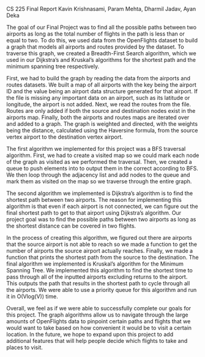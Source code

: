 CS 225 Final Report
Kavin Krishnasami, Param Mehta, Dharmil Jadav, Ayan Deka


The goal of our Final Project was to find all the possible paths between two airports as long as the total number of flights in the path is less than or equal to two. To do this, we used data from the OpenFlights dataset to build a graph that models all airports and routes provided by the dataset. To traverse this graph, we created a Breadth-First Search algorithm, which we used in our Dijkstra’s and Kruskal’s algorithms for the shortest path and the minimum spanning tree respectively.

First, we had to build the graph by reading the data from the airports and routes datasets. We built a map of all airports with the key being the airport ID and the value being an airport data structure generated for that airport. If the file is missing any important data on an airport, such as its latitude or longitude, the airport is not added. Next, we read the routes from the file. Routes are only added if both the source and destination nodes exist in the airports map. 
Finally, both the airports and routes maps are iterated over and added to a graph. The graph is weighted and directed, with the weights being the distance, calculated using the Haversine formula, from the source vertex airport to the destination vertex airport. 

The first algorithm we implemented for this project was a BFS traversal algorithm. First, we had to create a visited map so we could mark each node of the graph as visited as we performed the traversal. Then, we created a queue to push elements into to output them in the correct according to BFS. We then loop through the adjacency list and add nodes to the queue and mark them as visited on the map so we traverse through the entire graph.		

The second algorithm we implemented is Dijkstra’s algorithm is to find the shortest path between two airports. The reason for implementing this algorithm is that even if each airport is not connected, we can figure out the final shortest path to get to that airport using Dijkstra’s algorithm. Our project goal was to find the possible paths between two airports as long as the shortest distance can be covered in two flights. 

In the process of creating this algorithm, we figured out there are airports that the source airport is not able to reach so we made a function to get the number of airports the source airport actually reaches. Finally, we made a function that prints the shortest path from the source to the destination. 
The final algorithm we implemented is Kruskal’s algorithm for the Minimum Spanning Tree. We implemented this algorithm to find the shortest time to pass through all of the inputted airports excluding returns to the airport. This outputs the path that results in the shortest path to cycle through all the airports. We were able to use a priority queue for this algorithm and run it in O(Vlog(V)) time.

Overall, we feel as if we were able to successfully complete our goals for this project. The graph algorithms allow us to navigate through the large amounts of OpenFlights data to pinpoint certain paths and flights that we would want to take based on how convenient it would be to visit a certain location. In the future, we hope to expand upon this project to add additional features that will help people decide which flights to take and places to visit.
